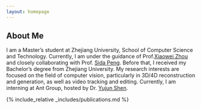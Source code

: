 ```yaml
---
layout: homepage
---
```


## About Me
I am a Master’s student at Zhejiang University, School of Computer Science and Technology. Currently, I am
under the guidance of Prof.[Xiaowei Zhou](http://xzhou.me/) and closely collaborating with Prof. [Sida Peng](https://pengsida.net/). Before that, I received
my Bachelor’s degree from Zhejiang University. My research interests are focused on the field of computer vision, particularly in
3D/4D reconstruction and generation, as well as video tracking and editing. Currently, I am interning at Ant
Group, hosted by Dr. [Yujun Shen](https://shenyujun.github.io/).

{% include_relative _includes/publications.md %}

